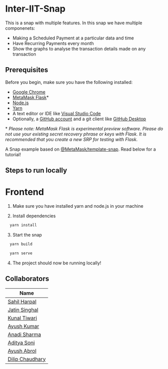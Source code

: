 # Inter-IIT-Snap

This is a snap with multiple features. In this snap we have multiple componenets: 
* Making a Scheduled Payment at a particular data and time
* Have Recurring Payments every month 
* Show the graphs to analyse the transaction details made on any transaction

## Prerequisites

Before you begin, make sure you have the following installed: 

* [Google Chrome](https://www.google.com/chrome/) 
* [MetaMask Flask](https://metamask.io/flask/)\* 
* [Node.js](https://nodejs.org/) 
* [Yarn](https://yarnpkg.com/)
* A text editor or IDE like [Visual Studio Code](https://code.visualstudio.com/)
* Optionally, a [GitHub account](https://github.com/) and a git client like [GitHub Desktop](https://desktop.github.com/)

\* *Please note: MetaMask Flask is experimental preview software. Please do not use your existing secret recovery phrase or keys with Flask. It is recommended that you create a new SRP for testing with Flask.*

A Snap example based on [@MetaMask/template-snap](https://github.com/MetaMask/template-snap). Read below for a tutorial!

## Steps to run locally
# Frontend

1. Make sure you have installed yarn and node.js in your machine

2. Install dependencies

```bash
  yarn install
```
3. Start the snap

```bash
  yarn build 
```
```bash
  yarn serve 
```
4. The project should now be running locally!

## Collaborators
|Name|
|--|
|[Sahil Harpal](https://github.com/Sahil1479)|
|[Jatin Singhal](https://github.com/jatin192)|
|[Kunal Tiwari](https://github.com/kunal-iitj)|
|[Ayush Kumar](https://github.com/ayushkr1701)|
|[Anadi Sharma](https://github.com/Asharma538)|
|[Aditya Soni](https://github.com/adityasoni19)|
|[Ayush Abrol](https://github.com/naman280104)|
|[Dilip Chaudhary](https://github.com/AgrawalDrishti)|